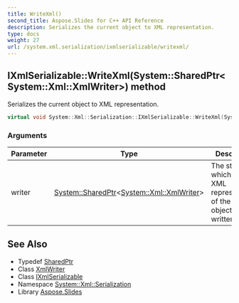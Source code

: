```yaml
---
title: WriteXml()
second_title: Aspose.Slides for C++ API Reference
description: Serializes the current object to XML representation.
type: docs
weight: 27
url: /system.xml.serialization/ixmlserializable/writexml/
---
```

## IXmlSerializable::WriteXml(System::SharedPtr\<System::Xml::XmlWriter\>) method


Serializes the current object to XML representation.

```cpp
virtual void System::Xml::Serialization::IXmlSerializable::WriteXml(System::SharedPtr<System::Xml::XmlWriter> writer)=0
```


### Arguments

| Parameter | Type | Description |
| --- | --- | --- |
| writer | [System::SharedPtr](../../../system/sharedptr/)\<[System::Xml::XmlWriter](../../../system.xml/xmlwriter/)\> | The stream to which the XML representation of the current object is written |

## See Also

* Typedef [SharedPtr](../../../system/sharedptr/)
* Class [XmlWriter](../../../system.xml/xmlwriter/)
* Class [IXmlSerializable](../)
* Namespace [System::Xml::Serialization](../../)
* Library [Aspose.Slides](../../../)